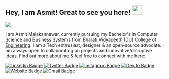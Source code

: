 ## Hey, I am Asmit! Great to see you here! <img src="https://raw.githubusercontent.com/Asmit2952/Asmit2952/master/src/wave.gif?token=ATQS65XWY4MME7NJYAZ4LCTBN34AU" width="30px">

<img src="https://raw.githubusercontent.com/Asmit2952/Asmit2952/master/src/header_.png?token=ATQS65TR7ETTG5RLJUDIDBLBN34HE">

I am Asmit Malakannawar, currently pursuing my Bachelor's in Computer Science and Business Systems from [Bharati Vidyapeeth (DU) College of Engineering](https://bvucoepune.edu.in/). I am a Tech enthusiast, designer & an open-source advocate. I am always open to collaborating on projects and innovative/disruptive ideas. Find out more about me & feel free to connect with me here:

[![Linkedin Badge](https://img.shields.io/badge/LinkedIn-0077B5?style=for-the-badge&logo=linkedin&logoColor=white&link=https://www.linkedin.com/in/asmit-malakannawar/)](https://www.linkedin.com/in/asmit-malakannawar/)
[![Twitter Badge](https://img.shields.io/badge/Twitter-1DA1F2?style=for-the-badge&logo=twitter&logoColor=white&link=https://twitter.com/Asmit_2952)](https://twitter.com/Asmit_2952)
[![Instagram Badge](https://img.shields.io/badge/Instagram-E4405F?style=for-the-badge&logo=instagram&logoColor=white&link=https://www.instagram.com/asmitmalakannawar/)](https://www.instagram.com/asmitmalakannawar/)
[![Dev.to Badge](https://img.shields.io/badge/dev.to-0A0A0A?style=for-the-badge&logo=devdotto&logoColor=white&link=https://dev.to/asmit2952)](https://dev.to/asmit2952)
[![Website Badge](https://img.shields.io/badge/portfolio-1AA260?style=for-the-badge&logo=About.me&logoColor=white&link=https://asmit2952.github.io/)](https://asmit2952.github.io/)
[![Gmail Badge](https://img.shields.io/badge/Gmail-D14836?style=for-the-badge&logo=gmail&logoColor=white&link=mailto:asmitbm2952002@gmail.com)](mailto:asmitbm2952002@gmail.com)
